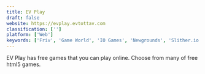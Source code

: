 ```yaml
---
title: EV Play
draft: false 
website: https://evplay.evtottav.com
classification: ['']
platform: ['Web']
keywords: ['Friv', 'Game World', 'IO Games', 'Newgrounds', 'Slither.io', 'SupeGames', 'TristanGames']
---
```

EV Play has free games that you can play online. Choose from many of free html5 games.